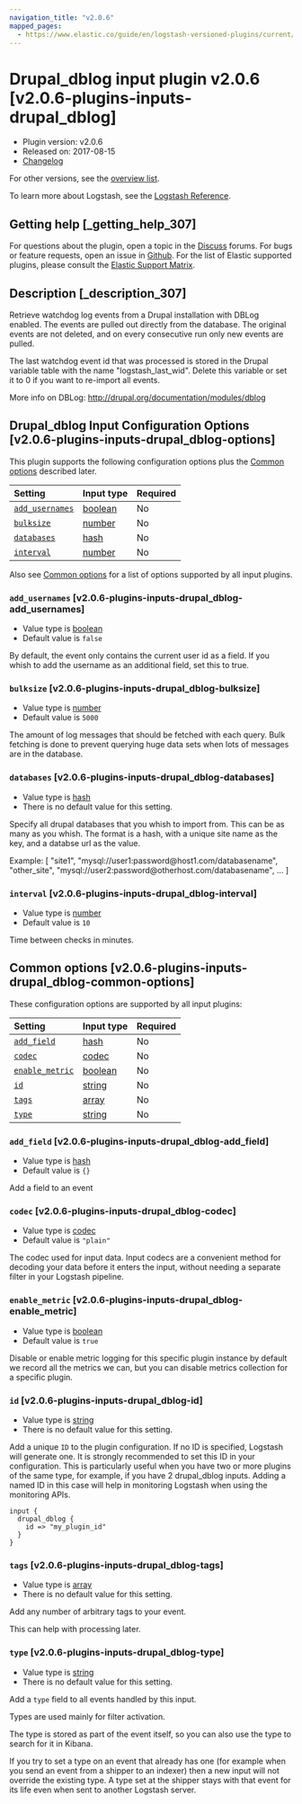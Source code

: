```yaml
---
navigation_title: "v2.0.6"
mapped_pages:
  - https://www.elastic.co/guide/en/logstash-versioned-plugins/current/v2.0.6-plugins-inputs-drupal_dblog.html
---
```


# Drupal_dblog input plugin v2.0.6 [v2.0.6-plugins-inputs-drupal_dblog]

* Plugin version: v2.0.6
* Released on: 2017-08-15
* [Changelog](https://github.com/logstash-plugins/logstash-input-drupal_dblog/blob/v2.0.6/CHANGELOG.md)

For other versions, see the [overview list](input-drupal_dblog-index.md).

To learn more about Logstash, see the [Logstash Reference](https://www.elastic.co/guide/en/logstash/current/index.html).

## Getting help [_getting_help_307]

For questions about the plugin, open a topic in the [Discuss](http://discuss.elastic.co) forums. For bugs or feature requests, open an issue in [Github](https://github.com/logstash-plugins/logstash-input-drupal_dblog). For the list of Elastic supported plugins, please consult the [Elastic Support Matrix](https://www.elastic.co/support/matrix#matrix_logstash_plugins).

## Description [_description_307]

Retrieve watchdog log events from a Drupal installation with DBLog enabled. The events are pulled out directly from the database. The original events are not deleted, and on every consecutive run only new events are pulled.

The last watchdog event id that was processed is stored in the Drupal variable table with the name "logstash\_last\_wid". Delete this variable or set it to 0 if you want to re-import all events.

More info on DBLog: <http://drupal.org/documentation/modules/dblog>

## Drupal_dblog Input Configuration Options [v2.0.6-plugins-inputs-drupal_dblog-options]

This plugin supports the following configuration options plus the [Common options](v2-0-6-plugins-inputs-drupal_dblog.md#v2.0.6-plugins-inputs-drupal_dblog-common-options) described later.

| Setting | Input type | Required |
| :- | :- | :- |
| [`add_usernames`](v2-0-6-plugins-inputs-drupal_dblog.md#v2.0.6-plugins-inputs-drupal_dblog-add_usernames) | [boolean](/lsr/value-types.md#boolean) | No |
| [`bulksize`](v2-0-6-plugins-inputs-drupal_dblog.md#v2.0.6-plugins-inputs-drupal_dblog-bulksize) | [number](/lsr/value-types.md#number) | No |
| [`databases`](v2-0-6-plugins-inputs-drupal_dblog.md#v2.0.6-plugins-inputs-drupal_dblog-databases) | [hash](/lsr/value-types.md#hash) | No |
| [`interval`](v2-0-6-plugins-inputs-drupal_dblog.md#v2.0.6-plugins-inputs-drupal_dblog-interval) | [number](/lsr/value-types.md#number) | No |

Also see [Common options](v2-0-6-plugins-inputs-drupal_dblog.md#v2.0.6-plugins-inputs-drupal_dblog-common-options) for a list of options supported by all input plugins.

### `add_usernames` [v2.0.6-plugins-inputs-drupal_dblog-add_usernames]

* Value type is [boolean](/lsr/value-types.md#boolean)
* Default value is `false`

By default, the event only contains the current user id as a field. If you whish to add the username as an additional field, set this to true.

### `bulksize` [v2.0.6-plugins-inputs-drupal_dblog-bulksize]

* Value type is [number](/lsr/value-types.md#number)
* Default value is `5000`

The amount of log messages that should be fetched with each query. Bulk fetching is done to prevent querying huge data sets when lots of messages are in the database.

### `databases` [v2.0.6-plugins-inputs-drupal_dblog-databases]

* Value type is [hash](/lsr/value-types.md#hash)
* There is no default value for this setting.

Specify all drupal databases that you whish to import from. This can be as many as you whish. The format is a hash, with a unique site name as the key, and a databse url as the value.

Example: \[ "site1", "mysql://user1:password\@host1.com/databasename", "other\_site", "mysql://user2:password\@otherhost.com/databasename", … ]

### `interval` [v2.0.6-plugins-inputs-drupal_dblog-interval]

* Value type is [number](/lsr/value-types.md#number)
* Default value is `10`

Time between checks in minutes.

## Common options [v2.0.6-plugins-inputs-drupal_dblog-common-options]

These configuration options are supported by all input plugins:

| Setting | Input type | Required |
| :- | :- | :- |
| [`add_field`](v2-0-6-plugins-inputs-drupal_dblog.md#v2.0.6-plugins-inputs-drupal_dblog-add_field) | [hash](/lsr/value-types.md#hash) | No |
| [`codec`](v2-0-6-plugins-inputs-drupal_dblog.md#v2.0.6-plugins-inputs-drupal_dblog-codec) | [codec](/lsr/value-types.md#codec) | No |
| [`enable_metric`](v2-0-6-plugins-inputs-drupal_dblog.md#v2.0.6-plugins-inputs-drupal_dblog-enable_metric) | [boolean](/lsr/value-types.md#boolean) | No |
| [`id`](v2-0-6-plugins-inputs-drupal_dblog.md#v2.0.6-plugins-inputs-drupal_dblog-id) | [string](/lsr/value-types.md#string) | No |
| [`tags`](v2-0-6-plugins-inputs-drupal_dblog.md#v2.0.6-plugins-inputs-drupal_dblog-tags) | [array](/lsr/value-types.md#array) | No |
| [`type`](v2-0-6-plugins-inputs-drupal_dblog.md#v2.0.6-plugins-inputs-drupal_dblog-type) | [string](/lsr/value-types.md#string) | No |

### `add_field` [v2.0.6-plugins-inputs-drupal_dblog-add_field]

* Value type is [hash](/lsr/value-types.md#hash)
* Default value is `{}`

Add a field to an event

### `codec` [v2.0.6-plugins-inputs-drupal_dblog-codec]

* Value type is [codec](/lsr/value-types.md#codec)
* Default value is `"plain"`

The codec used for input data. Input codecs are a convenient method for decoding your data before it enters the input, without needing a separate filter in your Logstash pipeline.

### `enable_metric` [v2.0.6-plugins-inputs-drupal_dblog-enable_metric]

* Value type is [boolean](/lsr/value-types.md#boolean)
* Default value is `true`

Disable or enable metric logging for this specific plugin instance by default we record all the metrics we can, but you can disable metrics collection for a specific plugin.

### `id` [v2.0.6-plugins-inputs-drupal_dblog-id]

* Value type is [string](/lsr/value-types.md#string)
* There is no default value for this setting.

Add a unique `ID` to the plugin configuration. If no ID is specified, Logstash will generate one. It is strongly recommended to set this ID in your configuration. This is particularly useful when you have two or more plugins of the same type, for example, if you have 2 drupal\_dblog inputs. Adding a named ID in this case will help in monitoring Logstash when using the monitoring APIs.

```
input {
  drupal_dblog {
    id => "my_plugin_id"
  }
}
```

### `tags` [v2.0.6-plugins-inputs-drupal_dblog-tags]

* Value type is [array](/lsr/value-types.md#array)
* There is no default value for this setting.

Add any number of arbitrary tags to your event.

This can help with processing later.

### `type` [v2.0.6-plugins-inputs-drupal_dblog-type]

* Value type is [string](/lsr/value-types.md#string)
* There is no default value for this setting.

Add a `type` field to all events handled by this input.

Types are used mainly for filter activation.

The type is stored as part of the event itself, so you can also use the type to search for it in Kibana.

If you try to set a type on an event that already has one (for example when you send an event from a shipper to an indexer) then a new input will not override the existing type. A type set at the shipper stays with that event for its life even when sent to another Logstash server.
